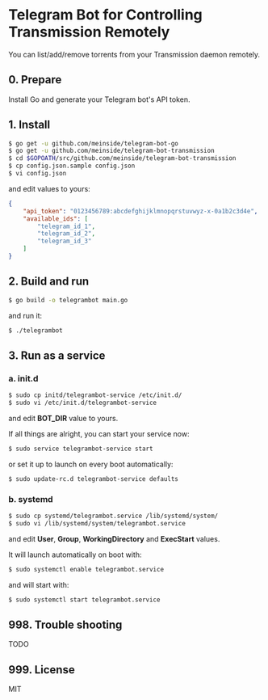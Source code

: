 # Telegram Bot for Controlling Transmission Remotely

You can list/add/remove torrents from your Transmission daemon remotely.

## 0. Prepare

Install Go and generate your Telegram bot's API token.

## 1. Install

```bash
$ go get -u github.com/meinside/telegram-bot-go
$ go get -u github.com/meinside/telegram-bot-transmission
$ cd $GOPOATH/src/github.com/meinside/telegram-bot-transmission
$ cp config.json.sample config.json
$ vi config.json
```

and edit values to yours:

```json
{
	"api_token": "0123456789:abcdefghijklmnopqrstuvwyz-x-0a1b2c3d4e",
	"available_ids": [
		"telegram_id_1",
		"telegram_id_2",
		"telegram_id_3"
	]
}
```

## 2. Build and run

```bash
$ go build -o telegrambot main.go
```

and run it:

```bash
$ ./telegrambot
```

## 3. Run as a service

### a. init.d

```bash
$ sudo cp initd/telegrambot-service /etc/init.d/
$ sudo vi /etc/init.d/telegrambot-service
```

and edit **BOT_DIR** value to yours.

If all things are alright, you can start your service now:

```bash
$ sudo service telegrambot-service start
```

or set it up to launch on every boot automatically:

```
$ sudo update-rc.d telegrambot-service defaults
```

### b. systemd

```bash
$ sudo cp systemd/telegrambot.service /lib/systemd/system/
$ sudo vi /lib/systemd/system/telegrambot.service
```

and edit **User**, **Group**, **WorkingDirectory** and **ExecStart** values.

It will launch automatically on boot with:

```bash
$ sudo systemctl enable telegrambot.service
```

and will start with:

```bash
$ sudo systemctl start telegrambot.service
```

## 998. Trouble shooting

TODO

## 999. License

MIT

